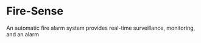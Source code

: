 # Fire-Sense
An automatic fire alarm system provides real-time surveillance, monitoring, and an alarm
